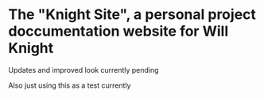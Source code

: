 # The "Knight Site", a personal project doccumentation website for Will Knight

Updates and improved look currently pending

Also just using this as a test currently
